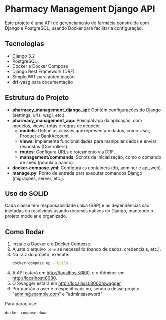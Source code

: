 # Pharmacy Management Django API

Este projeto é uma API de gerenciamento de farmácia construída com Django e PostgreSQL, usando Docker para facilitar a configuração.

## Tecnologias
- Django 3.2
- PostgreSQL
- Docker e Docker Compose
- Django Rest Framework (DRF)
- SimpleJWT para autenticação
- drf-yasg para documentação

## Estrutura do Projeto
- **pharmacy_management_django_api**: Contém configurações do Django (settings, urls, wsgi, etc.).
- **pharmacy_management_app**: Principal app da aplicação, com modelos, views, rotas e regras de negócio.
  - **models**: Define as classes que representam dados, como User, Product e BankAccount.
  - **views**: Implementa funcionalidades para manipular dados e enviar respostas (Controllers).
  - **routes**: Configura URLs e roteamento via DRF.
  - **management/commands**: Scripts de inicialização, como o comando de seed (popula o banco).
- **docker-compose.yml**: Configura os containers (db, adminer e api_web).
- **manage.py**: Ponto de entrada para executar comandos Django (migrações, server, etc.).

## Uso do SOLID
Cada classe tem responsabilidade única (SRP) e as dependências são injetadas ou resolvidas usando recursos nativos do Django, mantendo o projeto modular e organizado.

## Como Rodar
1. Instale o Docker e o Docker Compose.
2. Ajuste o arquivo `.env` se necessário (banco de dados, credenciais, etc.).
3. Na raiz do projeto, execute:
   ```bash
   docker-compose up --build
   ```
4. A API estará em <http://localhost:8000>, e o Adminer em <http://localhost:8080>.
5. O Swagger estará em <http://localhost:8000/swagger>.
6. Por padrão o user é o especificado no, sendo o desse projeto: "admin@example.com" e "adminpassword"

Para parar, use:
```bash
docker-compose down
```
